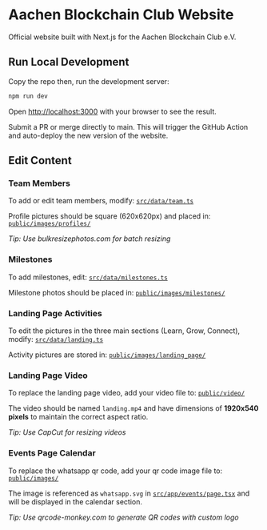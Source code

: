 # Aachen Blockchain Club Website

Official website built with Next.js for the Aachen Blockchain Club e.V.

## Run Local Development

Copy the repo then, run the development server:

```bash
npm run dev
```

Open [http://localhost:3000](http://localhost:3000) with your browser to see the result.

Submit a PR or merge directly to main. This will trigger the GitHub Action and auto-deploy the new version of the website.

## Edit Content

### Team Members

To add or edit team members, modify: [`src/data/team.ts`](src/data/team.ts)

Profile pictures should be square (620x620px) and placed in: [`public/images/profiles/`](public/images/profiles/)

*Tip: Use bulkresizephotos.com for batch resizing*

### Milestones

To add milestones, edit: [`src/data/milestones.ts`](src/data/milestones.ts)

Milestone photos should be placed in: [`public/images/milestones/`](public/images/milestones/)

### Landing Page Activities

To edit the pictures in the three main sections (Learn, Grow, Connect), modify: [`src/data/landing.ts`](src/data/landing.ts)

Activity pictures are stored in: [`public/images/landing_page/`](public/images/landing_page/)

### Landing Page Video

To replace the landing page video, add your video file to: [`public/video/`](public/video/)

The video should be named `landing.mp4` and have dimensions of **1920x540 pixels** to maintain the correct aspect ratio.

*Tip: Use CapCut for resizing videos*

### Events Page Calendar

To replace the whatsapp qr code, add your qr code image file to: [`public/images/`](public/images/)

The image is referenced as `whatsapp.svg` in [`src/app/events/page.tsx`](src/app/events/page.tsx) and will be displayed in the calendar section.

*Tip: Use qrcode-monkey.com to generate QR codes with custom logo* 

